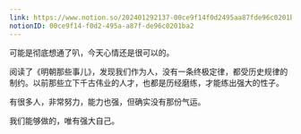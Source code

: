 ```yaml
---
link: https://www.notion.so/202401292137-00ce9f14f0d2495aa87fde96c0201ba2
notionID: 00ce9f14-f0d2-495a-a87f-de96c0201ba2
---
```

可能是彻底想通了叭，今天心情还是很可以的。

阅读了《明朝那些事儿》，发现我们作为人，没有一条终极定律，都受历史规律的制约。以前那些立下千古伟业的人才，也都是历经磨练，才能练出强大的性子。

有很多人，非常努力，能力也强，但确实没有那份气运。

我们能够做的，唯有强大自己。